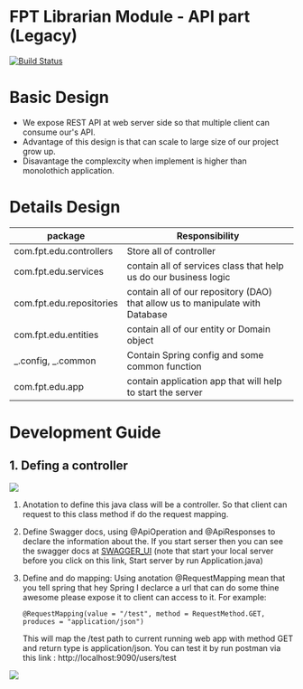 # FPT Librarian Module - API part (Legacy)

[![Build Status](https://travis-ci.org/joemccann/dillinger.svg?branch=master)](https://travis-ci.org/joemccann/dillinger)

# Basic Design

-   We expose REST API at web server side so that multiple client can consume our's API.
-   Advantage of this design is that can scale to large size of our project grow up.
-   Disavantage the complexcity when implement is higher than monolothich application.

# Details Design

| package                  | Responsibility                                                                |
| ------------------------ | ----------------------------------------------------------------------------- |
| com.fpt.edu.controllers  | Store all of controller                                                       |
| com.fpt.edu.services     | contain all of services class that help us do our business logic              |
| com.fpt.edu.repositories | contain all of our repository (DAO) that allow us to manipulate with Database |
| com.fpt.edu.entities     | contain all of our entity or Domain object                                    |
| _.config, _.common       | Contain Spring config and some common function                                |
| com.fpt.edu.app          | contain application app that will help to start the server                    |

# Development Guide

## 1. Defing a controller

![](https://i.ibb.co/yFLxJts/contrroller.png)

1. Anotation to define this java class will be a controller. So that client can request to this class method if do the request mapping.
2. Define Swagger docs, using @ApiOperation and @ApiResponses to declare the information about the. If you start serser then you can see the swagger docs at [SWAGGER_UI](http://localhost:8080/swagger-ui.html) (note that start your local server before you click on this link, Start server by run Application.java)
3. Define and do mapping: Using anotation @RequestMapping mean that you tell spring that hey Spring I declarce a url that can do some thine awesome please expose it to client can access to it. For example:

    ```
    @RequestMapping(value = "/test", method = RequestMethod.GET, produces = "application/json")
    ```

    This will map the /test path to current running web app with method GET and return type is application/json. You can test it by run postman via this link : http://localhost:9090/users/test

![](https://i.ibb.co/9qwJ9YS/postman-test.png)
